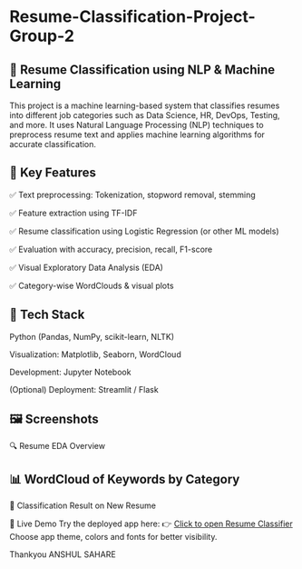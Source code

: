 # Resume-Classification-Project-Group-2

## 🧠 Resume Classification using NLP & Machine Learning
This project is a machine learning-based system that classifies resumes into different job categories such as Data Science, HR, DevOps, Testing, and more. It uses Natural Language Processing (NLP) techniques to preprocess resume text and applies machine learning algorithms for accurate classification.

## 📌 Key Features
✅ Text preprocessing: Tokenization, stopword removal, stemming

✅ Feature extraction using TF-IDF

✅ Resume classification using Logistic Regression (or other ML models)

✅ Evaluation with accuracy, precision, recall, F1-score

✅ Visual Exploratory Data Analysis (EDA)

✅ Category-wise WordClouds & visual plots

## 🧰 Tech Stack
Python (Pandas, NumPy, scikit-learn, NLTK)

Visualization: Matplotlib, Seaborn, WordCloud

Development: Jupyter Notebook

(Optional) Deployment: Streamlit / Flask

## 🖼️ Screenshots
🔍 Resume EDA Overview

## 📊 WordCloud of Keywords by Category

🧠 Classification Result on New Resume



🔗 Live Demo
Try the deployed app here:
👉 [Click to open Resume Classifier](https://customer-segmentation-group3-frpsoks6z39hztq9nsh3b6.streamlit.app/) 
Choose app theme, colors and fonts for better visibility.


Thankyou
       ANSHUL SAHARE
